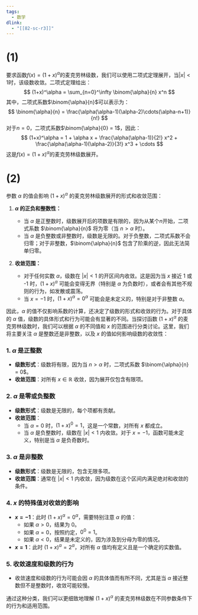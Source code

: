 ```yaml
---
tags:
  - 数学
dlink:
  - "[[82-sc-r3]]"
---
```

# (1)
要求函数$f(x) = (1+x)^\alpha$的麦克劳林级数，我们可以使用二项式定理展开，当$|x| < 1$时，该级数收敛。二项式定理给出：
$$
(1+x)^\alpha = \sum_{n=0}^\infty \binom{\alpha}{n} x^n
$$
其中，二项式系数$\binom{\alpha}{n}$可以表示为：
$$
\binom{\alpha}{n} = \frac{\alpha(\alpha-1)(\alpha-2)\cdots(\alpha-n+1)}{n!}
$$
对于$n=0$，二项式系数$\binom{\alpha}{0} = 1$，因此：
$$
(1+x)^\alpha = 1 + \alpha x + \frac{\alpha(\alpha-1)}{2!} x^2 + \frac{\alpha(\alpha-1)(\alpha-2)}{3!} x^3 + \cdots
$$
这是$f(x) = (1+x)^\alpha$的麦克劳林级数展开。


# (2)
参数 $\alpha$ 的值会影响 $(1+x)^\alpha$ 的麦克劳林级数展开的形式和收敛范围：

1. **$\alpha$ 的正负和整数性：**
   - 当 $\alpha$ 是正整数时，级数展开后的项数是有限的，因为从某个$n$开始，二项式系数 $\binom{\alpha}{n}$ 将为零（当 $n > \alpha$ 时）。
   - 当 $\alpha$ 是负整数或非整数时，级数是无限的。对于负整数，二项式系数不会归零；对于非整数，$\binom{\alpha}{n}$ 包含了阶乘的逆，因此无法简单归零。

2. **收敛范围：**
   - 对于任何实数 $\alpha$，级数在 $|x| < 1$ 的开区间内收敛。这是因为当 $x$ 接近 1 或 -1 时，$(1+x)^\alpha$ 可能会变得无界（特别是 $\alpha$ 为负数时），或者会有其他不规则的行为，如发散或震荡。
   - 当 $x = -1$ 时，$(1+x)^\alpha = 0^\alpha$ 可能会是未定义的，特别是对于非整数 $\alpha$。

因此，$\alpha$ 的值不仅影响系数的计算，还决定了级数的形式和收敛的行为。对于具体的 $\alpha$ 值，级数的具体形式和行为可能会有显著的不同。当探讨函数 $(1+x)^\alpha$ 的麦克劳林级数时，我们可以根据 $\alpha$ 的不同值和 $x$ 的范围进行分类讨论。这里，我们将主要关注 $\alpha$ 是整数还是非整数，以及 $x$ 的值如何影响级数的收敛性：

### 1. $\alpha$ 是正整数
- **级数形式**：级数将有限，因为当 $n > \alpha$ 时，二项式系数 $\binom{\alpha}{n} = 0$。
- **收敛范围**：对所有 $x \in \mathbb{R}$ 收敛，因为展开仅包含有限项。

### 2. $\alpha$ 是零或负整数
- **级数形式**：级数是无限的，每个项都有贡献。
- **收敛范围**：
  - 当 $\alpha = 0$ 时，$(1+x)^0 = 1$，这是一个常数，对所有 $x$ 都成立。
  - 当 $\alpha$ 是负整数时，级数在 $|x| < 1$ 内收敛。对于 $x = -1$，函数可能未定义，特别是当 $\alpha$ 是负奇数时。

### 3. $\alpha$ 是非整数
- **级数形式**：级数是无限的，包含无限多项。
- **收敛范围**：通常在 $|x| < 1$ 内收敛，因为级数在这个区间内满足绝对和收敛的条件。

### 4. $x$ 的特殊值对收敛的影响
- **$x = -1$**：此时 $(1+x)^\alpha = 0^\alpha$，需要特别注意 $\alpha$ 的值：
  - 如果 $\alpha > 0$，结果为 0。
  - 如果 $\alpha = 0$，按照约定，$0^0 = 1$。
  - 如果 $\alpha < 0$，结果是未定义的，因为涉及到分母为零的情况。
- **$x = 1$**：此时 $(1+x)^\alpha = 2^\alpha$，对所有 $\alpha$ 值均有定义且是一个确定的实数值。

### 5. 收敛速度和级数的行为
- 收敛速度和级数的行为可能会因 $\alpha$ 的具体值而有所不同，尤其是当 $\alpha$ 接近整数但不是整数时，收敛可能较慢。

通过这种分类，我们可以更细致地理解 $(1+x)^\alpha$ 的麦克劳林级数在不同参数条件下的行为和适用范围。